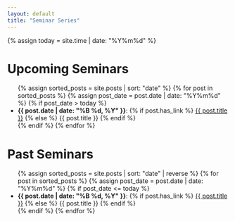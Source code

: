 ```yaml
---
layout: default
title: "Seminar Series"
---
```


{% assign today = site.time | date: "%Y%m%d" %}

# Upcoming Seminars

<ul>
{% assign sorted_posts = site.posts | sort: "date" %}
{% for post in sorted_posts %}
  {% assign post_date = post.date | date: "%Y%m%d" %}
  {% if post_date > today %}
    <li>
      <strong>{{ post.date | date: "%B %d, %Y" }}</strong>:
      {% if post.has_link %}
        <a href="{{ site.baseurl }}{{ post.url }}">{{ post.title }}</a>
      {% else %}
        {{ post.title }}
      {% endif %}
    </li>
  {% endif %}
{% endfor %}
</ul>

# Past Seminars

<ul>
{% assign sorted_posts = site.posts | sort: "date" | reverse %}
{% for post in sorted_posts %}
  {% assign post_date = post.date | date: "%Y%m%d" %}
  {% if post_date <= today %}
    <li>
      <strong>{{ post.date | date: "%B %d, %Y" }}</strong>:
      {% if post.has_link %}
        <a href="{{ site.baseurl }}{{ post.url }}">{{ post.title }}</a>
      {% else %}
        {{ post.title }}
      {% endif %}
    </li>
  {% endif %}
{% endfor %}
</ul>
